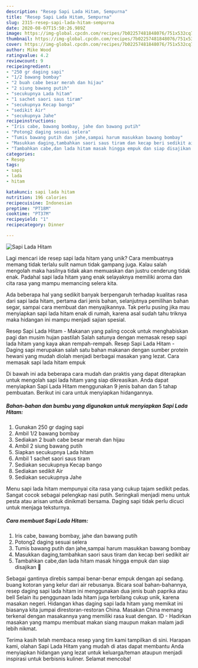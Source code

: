 ```yaml
---
description: "Resep Sapi Lada Hitam, Sempurna"
title: "Resep Sapi Lada Hitam, Sempurna"
slug: 2315-resep-sapi-lada-hitam-sempurna
date: 2020-08-07T15:50:26.989Z
image: https://img-global.cpcdn.com/recipes/7b02257481848076/751x532cq70/sapi-lada-hitam-foto-resep-utama.jpg
thumbnail: https://img-global.cpcdn.com/recipes/7b02257481848076/751x532cq70/sapi-lada-hitam-foto-resep-utama.jpg
cover: https://img-global.cpcdn.com/recipes/7b02257481848076/751x532cq70/sapi-lada-hitam-foto-resep-utama.jpg
author: Mike Wood
ratingvalue: 4.2
reviewcount: 9
recipeingredient:
- "250 gr daging sapi"
- "1/2 bawang bombay"
- "2 buah cabe besar merah dan hijau"
- "2 siung bawang putih"
- "secukupnya Lada hitam"
- "1 sachet saori saus tiram"
- "secukupnya Kecap bango"
- "sedikit Air"
- "secukupnya Jahe"
recipeinstructions:
- "Iris cabe, bawang bombay, jahe dan bawang putih"
- "Potong2 daging sesuai selera"
- "Tumis bawang putih dan jahe,sampai harum masukkan bawang bombay"
- "Masukkan daging,tambahkan saori saus tiram dan kecap beri sedikit air"
- "Tambahkan cabe,dan lada hitam masak hingga empuk dan siap disajikan 🤗"
categories:
- Resep
tags:
- sapi
- lada
- hitam

katakunci: sapi lada hitam 
nutrition: 196 calories
recipecuisine: Indonesian
preptime: "PT18M"
cooktime: "PT37M"
recipeyield: "1"
recipecategory: Dinner

---
```



![Sapi Lada Hitam](https://img-global.cpcdn.com/recipes/7b02257481848076/751x532cq70/sapi-lada-hitam-foto-resep-utama.jpg)

Lagi mencari ide resep sapi lada hitam yang unik? Cara membuatnya memang tidak terlalu sulit namun tidak gampang juga. Kalau salah mengolah maka hasilnya tidak akan memuaskan dan justru cenderung tidak enak. Padahal sapi lada hitam yang enak selayaknya memiliki aroma dan cita rasa yang mampu memancing selera kita.

Ada beberapa hal yang sedikit banyak berpengaruh terhadap kualitas rasa dari sapi lada hitam, pertama dari jenis bahan, selanjutnya pemilihan bahan segar, sampai cara membuat dan menyajikannya. Tak perlu pusing jika mau menyiapkan sapi lada hitam enak di rumah, karena asal sudah tahu triknya maka hidangan ini mampu menjadi sajian spesial.

Resep Sapi Lada Hitam - Makanan yang paling cocok untuk menghabiskan pagi dan musim hujan pastilah Salah satunya dengan memasak resep sapi lada hitam yang kaya akan rempah-rempah. Resep Sapi Lada Hitam - Daging sapi merupakan salah satu bahan makanan dengan sumber protein hewani yang mudah diolah menjadi berbagai masakan yang lezat. Cara memasak sapi lada hitam empuk


Di bawah ini ada beberapa cara mudah dan praktis yang dapat diterapkan untuk mengolah sapi lada hitam yang siap dikreasikan. Anda dapat menyiapkan Sapi Lada Hitam menggunakan 9 jenis bahan dan 5 tahap pembuatan. Berikut ini cara untuk menyiapkan hidangannya.

<!--inarticleads1-->

##### Bahan-bahan dan bumbu yang digunakan untuk menyiapkan Sapi Lada Hitam:

1. Gunakan 250 gr daging sapi
1. Ambil 1/2 bawang bombay
1. Sediakan 2 buah cabe besar merah dan hijau
1. Ambil 2 siung bawang putih
1. Siapkan secukupnya Lada hitam
1. Ambil 1 sachet saori saus tiram
1. Sediakan secukupnya Kecap bango
1. Sediakan sedikit Air
1. Sediakan secukupnya Jahe


Menu sapi lada hitam mempunyai cita rasa yang cukup tajam sedikit pedas. Sangat cocok sebagai pelengkap nasi putih. Seringkali menjadi menu untuk pesta atau arisan untuk dinikmati bersama. Daging sapi tidak perlu dicuci untuk menjaga teksturnya. 

<!--inarticleads2-->

##### Cara membuat Sapi Lada Hitam:

1. Iris cabe, bawang bombay, jahe dan bawang putih
1. Potong2 daging sesuai selera
1. Tumis bawang putih dan jahe,sampai harum masukkan bawang bombay
1. Masukkan daging,tambahkan saori saus tiram dan kecap beri sedikit air
1. Tambahkan cabe,dan lada hitam masak hingga empuk dan siap disajikan 🤗


Sebagai gantinya direbis sampai benar-benar empuk dengan api sedang. buang kotoran yang kelur dari air rebusanya. Bicara soal bahan-bahannya, resep daging sapi lada hitam ini menggunakan dua jenis buah paprika atau bell Selain itu penggunaan lada hitam juga terbilang cukup unik, karena masakan negeri. Hidangan khas daging sapi lada hitam yang memikat ini biasanya kita jumpai direstoran-restoran China. Masakan China memang terkenal dengan masakannya yang memiliki rasa kuat dengan. ID - Hadirkan masakan yang mampu membuat makan siang maupun makan malam jadi lebih nikmat. 

Terima kasih telah membaca resep yang tim kami tampilkan di sini. Harapan kami, olahan Sapi Lada Hitam yang mudah di atas dapat membantu Anda menyiapkan hidangan yang lezat untuk keluarga/teman ataupun menjadi inspirasi untuk berbisnis kuliner. Selamat mencoba!
